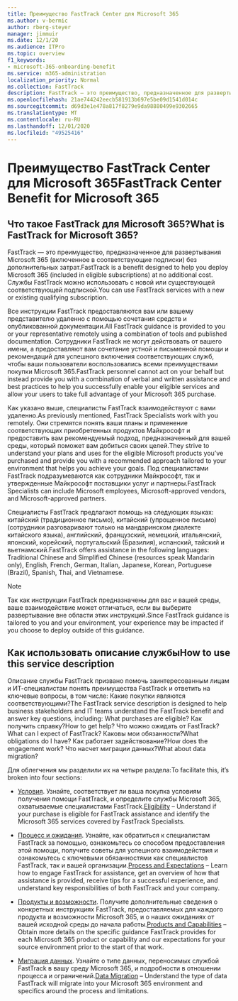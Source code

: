 ```yaml
---
title: Преимущество FastTrack Center для Microsoft 365
ms.author: v-bermic
author: rberg-steyer
manager: jimmuir
ms.date: 12/1/20
ms.audience: ITPro
ms.topic: overview
f1_keywords:
- microsoft-365-onboarding-benefit
ms.service: m365-administration
localization_priority: Normal
ms.collection: FastTrack
description: FastTrack — это преимущество, предназначенное для развертывания Microsoft 365 (включенное в соответствующие подписки) без дополнительных затрат. Службы FastTrack можно использовать с новой или существующей соответствующей подпиской.
ms.openlocfilehash: 21ae744242eecb581913b697e5be09d1541d014c
ms.sourcegitcommit: d69d3e1e478a817f8279e9da98880499e9302665
ms.translationtype: MT
ms.contentlocale: ru-RU
ms.lasthandoff: 12/01/2020
ms.locfileid: "49525416"
---
```

# <a name="fasttrack-center-benefit-for-microsoft-365"></a><span data-ttu-id="93801-104">Преимущество FastTrack Center для Microsoft 365</span><span class="sxs-lookup"><span data-stu-id="93801-104">FastTrack Center Benefit for Microsoft 365</span></span>

## <a name="what-is-fasttrack-for-microsoft-365"></a><span data-ttu-id="93801-105">Что такое FastTrack для Microsoft 365?</span><span class="sxs-lookup"><span data-stu-id="93801-105">What is FastTrack for Microsoft 365?</span></span>

<span data-ttu-id="93801-106">FastTrack — это преимущество, предназначенное для развертывания Microsoft 365 (включенное в соответствующие подписки) без дополнительных затрат.</span><span class="sxs-lookup"><span data-stu-id="93801-106">FastTrack is a benefit designed to help you deploy Microsoft 365 (included in eligible subscriptions) at no additional cost.</span></span> <span data-ttu-id="93801-107">Службы FastTrack можно использовать с новой или существующей соответствующей подпиской.</span><span class="sxs-lookup"><span data-stu-id="93801-107">You can use FastTrack services with a new or existing qualifying subscription.</span></span>

<span data-ttu-id="93801-108">Все инструкции FastTrack предоставляются вам или вашему представителю удаленно с помощью сочетания средств и опубликованной документации.</span><span class="sxs-lookup"><span data-stu-id="93801-108">All FastTrack guidance is provided to you or your representative remotely using a combination of tools and published documentation.</span></span> <span data-ttu-id="93801-109">Сотрудники FastTrack не могут действовать от вашего имени, а предоставляют вам сочетание устной и письменной помощи и рекомендаций для успешного включения соответствующих служб, чтобы ваши пользователи воспользовались всеми преимуществами покупки Microsoft 365.</span><span class="sxs-lookup"><span data-stu-id="93801-109">FastTrack personnel cannot act on your behalf but instead provide you with a combination of verbal and written assistance and best practices to help you successfully enable your eligible services and allow your users to take full advantage of your Microsoft 365 purchase.</span></span>

<span data-ttu-id="93801-110">Как указано выше, специалисты FastTrack взаимодействуют с вами удаленно.</span><span class="sxs-lookup"><span data-stu-id="93801-110">As previously mentioned, FastTrack Specialists work with you remotely.</span></span> <span data-ttu-id="93801-111">Они стремятся понять ваши планы и применение соответствующих приобретенных продуктов Майкрософт и предоставить вам рекомендуемый подход, предназначенный для вашей среды, который поможет вам добиться своих целей.</span><span class="sxs-lookup"><span data-stu-id="93801-111">They strive to understand your plans and uses for the eligible Microsoft products you’ve purchased and provide you with a recommended approach tailored to your environment that helps you achieve your goals.</span></span> <span data-ttu-id="93801-112">Под специалистами FastTrack подразумеваются как сотрудники Майкрософт, так и утвержденные Майкрософт поставщики услуг и партнеры.</span><span class="sxs-lookup"><span data-stu-id="93801-112">FastTrack Specialists can include Microsoft employees, Microsoft-approved vendors, and Microsoft-approved partners.</span></span>

<span data-ttu-id="93801-113">Специалисты FastTrack предлагают помощь на следующих языках: китайский (традиционное письмо), китайский (упрощенное письмо) (сотрудники разговаривают только на мандаринском диалекте китайского языка), английский, французский, немецкий, итальянский, японский, корейский, португальский (Бразилия), испанский, тайский и вьетнамский.</span><span class="sxs-lookup"><span data-stu-id="93801-113">FastTrack offers assistance in the following languages: Traditional Chinese and Simplified Chinese (resources speak Mandarin only), English, French, German, Italian, Japanese, Korean, Portuguese (Brazil), Spanish, Thai, and Vietnamese.</span></span>

> [!NOTE]
> <span data-ttu-id="93801-114">Так как инструкции FastTrack предназначены для вас и вашей среды, ваше взаимодействие может отличаться, если вы выберите развертывание вне области этих инструкций.</span><span class="sxs-lookup"><span data-stu-id="93801-114">Since FastTrack guidance is tailored to you and your environment, your experience may be impacted if you choose to deploy outside of this guidance.</span></span>

## <a name="how-to-use-this-service-description"></a><span data-ttu-id="93801-115">Как использовать описание службы</span><span class="sxs-lookup"><span data-stu-id="93801-115">How to use this service description</span></span>

<span data-ttu-id="93801-116">Описание службы FastTrack призвано помочь заинтересованным лицам и ИТ-специалистам понять преимущества FastTrack и ответить на ключевые вопросы, в том числе: Какие покупки являются соответствующими?</span><span class="sxs-lookup"><span data-stu-id="93801-116">The FastTrack service description is designed to help business stakeholders and IT teams understand the FastTrack benefit and answer key questions, including: What purchases are eligible?</span></span> <span data-ttu-id="93801-117">Как получить справку?</span><span class="sxs-lookup"><span data-stu-id="93801-117">How to get help?</span></span> <span data-ttu-id="93801-118">Что можно ожидать от FastTrack?</span><span class="sxs-lookup"><span data-stu-id="93801-118">What can I expect of FastTrack?</span></span> <span data-ttu-id="93801-119">Каковы мои обязанности?</span><span class="sxs-lookup"><span data-stu-id="93801-119">What obligations do I have?</span></span> <span data-ttu-id="93801-120">Как работает задействование?</span><span class="sxs-lookup"><span data-stu-id="93801-120">How does the engagement work?</span></span> <span data-ttu-id="93801-121">Что насчет миграции данных?</span><span class="sxs-lookup"><span data-stu-id="93801-121">What about data migration?</span></span>

<span data-ttu-id="93801-122">Для облегчения мы разделили их на четыре раздела:</span><span class="sxs-lookup"><span data-stu-id="93801-122">To facilitate this, it’s broken into four sections:</span></span>

  - <span data-ttu-id="93801-123">[Условия](eligibility.md). Узнайте, соответствует ли ваша покупка условиям получения помощи FastTrack, и определите службы Microsoft 365, охватываемые специалистами FastTrack.</span><span class="sxs-lookup"><span data-stu-id="93801-123">[Eligibility](eligibility.md) – Understand if your purchase is eligible for FastTrack assistance and identify the Microsoft 365 services covered by FastTrack Specialists.</span></span>

  - <span data-ttu-id="93801-124">[Процесс и ожидания](process-and-expectations.md). Узнайте, как обратиться к специалистам FastTrack за помощью, ознакомьтесь со способом предоставления этой помощи, получите советы для успешного взаимодействия и ознакомьтесь с ключевыми обязанностями как специалистов FastTrack, так и вашей организации.</span><span class="sxs-lookup"><span data-stu-id="93801-124">[Process and Expectations](process-and-expectations.md) – Learn how to engage FastTrack for assistance, get an overview of how that assistance is provided, receive tips for a successful experience, and understand key responsibilities of both FastTrack and your company.</span></span>

  - <span data-ttu-id="93801-125">[Продукты и возможности](products-and-capabilities.md). Получите дополнительные сведения о конкретных инструкциях FastTrack, предоставляемых для каждого продукта и возможности Microsoft 365, и о наших ожиданиях от вашей исходной среды до начала работы.</span><span class="sxs-lookup"><span data-stu-id="93801-125">[Products and Capabilities](products-and-capabilities.md) – Obtain more details on the specific guidance FastTrack provides for each Microsoft 365 product or capability and our expectations for your source environment prior to the start of that work.</span></span>

  - <span data-ttu-id="93801-126">[Миграция данных](data-migration.md). Узнайте о типе данных, переносимых службой FastTrack в вашу среду Microsoft 365, и подробности в отношении процесса и ограничений.</span><span class="sxs-lookup"><span data-stu-id="93801-126">[Data Migration](data-migration.md) – Understand the type of data FastTrack will migrate into your Microsoft 365 environment and specifics around the process and limitations.</span></span>
